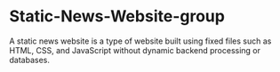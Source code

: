 # Static-News-Website-group
A static news website is a type of website built using fixed files such as HTML, CSS, and JavaScript without dynamic backend processing or databases.
